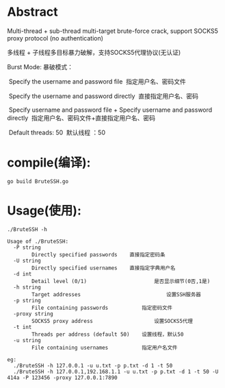 # Abstract

Multi-thread + sub-thread multi-target brute-force crack, support SOCKS5 proxy protocol (no authentication)

多线程 + 子线程多目标暴力破解，支持SOCKS5代理协议(无认证)


Burst Mode:
暴破模式：

​				Specify the username and password file
​				指定用户名、密码文件

​				Specify the username and password directly
​				直接指定用户名、密码

​				Specify username and password file + Specify username and password directly
​				指定用户名、密码文件+直接指定用户名、密码

​				Default threads: 50
​				默认线程 ：50
# compile(编译):

```
go build BruteSSH.go 
```

# Usage(使用):

```
./BruteSSH -h

Usage of ./BruteSSH:
  -P string
    	Directly specified passwords	直接指定密码条
  -U string
    	Directly specified usernames	直接指定字典用户名
  -d int
    	Detail level (0/1)						是否显示细节(0否,1是)
  -h string
    	Target addresses							设置SSH服务器
  -p string
    	File containing passwords			指定密码文件
  -proxy string
    	SOCKS5 proxy address					设置SOCKS5代理
  -t int
    	Threads per address (default 50)	设置线程，默认50
  -u string
    	File containing usernames			指定用户名文件
```



```
eg:
  ./BruteSSH -h 127.0.0.1 -u u.txt -p p.txt -d 1 -t 50 
  ./BruteSSH -h 127.0.0.1,192.168.1.1 -u u.txt -p p.txt -d 1 -t 50 -U 414a -P 123456 -proxy 127.0.0.1:7890

```

